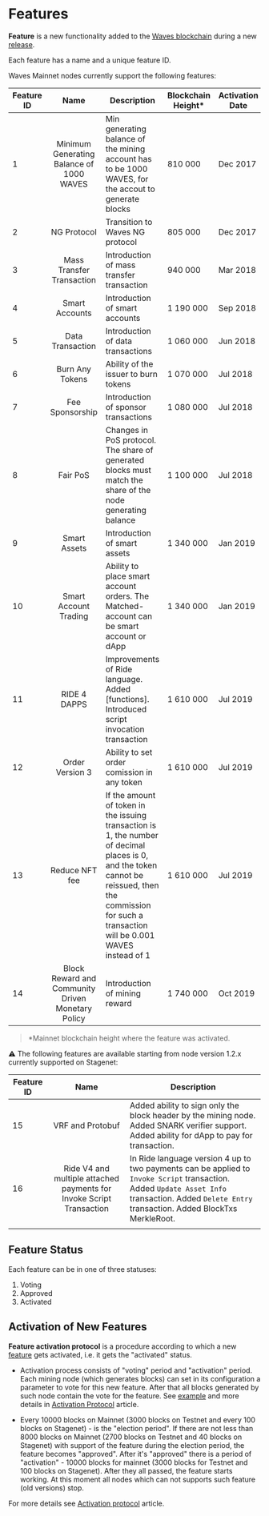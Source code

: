 # Features

**Feature** is a new functionality added to the [Waves blockchain](/en/blockchain/blockchain) during a new [release](https://github.com/wavesplatform/Waves/releases).

Each feature has a name and a unique feature ID.

Waves Mainnet nodes currently support the following features:

| Feature ID |                        Name                       | Description                                                                                                                                                                                              | Blockchain Height* | Activation Date |
|------------|:-------------------------------------------------:|----------------------------------------------------------------------------------------------------------------------------------------------------------------------------------------------------------|-------------------|-----------------|
| 1          | Minimum Generating Balance of 1000 WAVES          | Min generating balance of the mining account has to be 1000 WAVES, for the accout to generate blocks                                                                                                     | 810 000           | Dec 2017        |
| 2          | NG Protocol                                       | Transition to Waves NG protocol                                                                                                                                                                          | 805 000           | Dec 2017        |
| 3          | Mass Transfer Transaction                         | Introduction of mass transfer transaction                                                                                                                                                                | 940 000           | Mar 2018        |
| 4          | Smart Accounts                                    | Introduction of smart accounts                                                                                                                                                                           | 1 190 000         | Sep 2018        |
| 5          | Data Transaction                                  | Introduction of data transactions                                                                                                                                                                        | 1 060 000         | Jun 2018        |
| 6          | Burn Any Tokens                                   | Ability of the issuer to burn tokens                                                                                                                                                                     | 1 070 000         | Jul 2018        |
| 7          | Fee Sponsorship                                   | Introduction of sponsor transactions                                                                                                                                                                     | 1 080 000         | Jul 2018        |
| 8          | Fair PoS                                          | Changes in PoS protocol. The share of generated blocks must match the share of the node generating balance                                                                                               | 1 100 000         | Jul 2018        |
| 9          | Smart Assets                                      | Introduction of smart assets                                                                                                                                                                             | 1 340 000         | Jan 2019        |
| 10         | Smart Account Trading                             | Ability to place smart account orders. The Matched-account can be smart account or dApp                                                                                                                  | 1 340 000         | Jan 2019        |
| 11         | RIDE 4 DAPPS                                      | Improvements of Ride language. Added [functions]. Introduced script invocation transaction                                                                                                               | 1 610 000         | Jul 2019        |
| 12         | Order Version 3                                   | Ability to set order comission in any token                                                                                                                                                              | 1 610 000         | Jul 2019        |
| 13         | Reduce NFT fee                                    | If the amount of token in the issuing transaction is 1, the number of decimal places is 0, and the token cannot be reissued, then the commission for such a transaction will be 0.001 WAVES instead of 1 | 1 610 000         | Jul 2019        |
| 14         | Block Reward and Community Driven Monetary Policy | Introduction of mining reward                                                                                                                                                                            | 1 740 000         | Oct 2019        |

>*Mainnet blockchain height where the feature was activated.

:warning: The following features are available starting from node version  1.2.x currently supported on Stagenet:

| Feature ID | Name | Description |
|------------|:-------------------------------------------------:|----------------------------------------------------------------------------------------------------------------------------------------------------------------------------------------------------------|
| 15 | VRF and Protobuf | Added ability to sign only the block header by the mining node. Added SNARK verifier support. Added ability for dApp to pay for transaction.
| 16 | Ride V4 and multiple attached payments for Invoke Script Transaction | In Ride language version 4 up to two payments can be applied to `Invoke Script` transaction. Added `Update Asset Info` transaction. Added `Delete Entry` transaction. Added BlockTxs MerkleRoot.
| | |

## Feature Status

Each feature can be in one of three statuses:

1. Voting
2. Approved
3. Activated

## Activation of New Features

**Feature activation protocol** is a procedure according to which a new [feature](/en/waves-node/features/feature) gets activated, i.e. it gets the "activated" status.

* Activation process consists of "voting" period and "activation" period. Each mining node (which generates blocks) can set in its configuration a parameter to vote for this new feature. After that all blocks generated by such node contain the vote for the feature. See [example](/en/waves-node/activation-protocol#configuration-file-changes) and more details in [Activation Protocol](/en/waves-node/activation-protocol) article.

* Every 10000 blocks on Mainnet (3000 blocks on Testnet and every 100 blocks on Stagenet) - is the "election period". If there are not less than 8000 blocks on Mainnet (2700 blocks on Testnet and 40 blocks on Stagenet) with support of the feature during the election period, the feature becomes "approved". After it's "approved" there is a period of "activation" - 10000 blocks for mainnet (3000 blocks for Testnet and 100 blocks on Stagenet). After they all passed, the feature starts working. At this moment all nodes which can not supports such feature (old versions) stop.

For more details see [Activation protocol](/en/blockchain/waves-protocol/activation-protocol) article.
